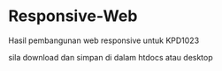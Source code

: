 # Responsive-Web
Hasil pembangunan web responsive untuk KPD1023

sila download dan simpan di dalam htdocs atau desktop

